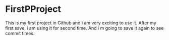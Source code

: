# FirstPProject
This is my first project in Github and i am very exciting to use it.
After my first save, i am using it for second time. And i m going to save it again to see commit times.
